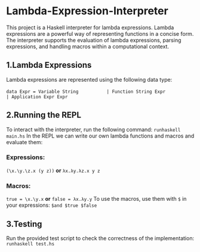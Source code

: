 # Lambda-Expression-Interpreter
This project is a Haskell interpreter for lambda expressions. Lambda expressions are a powerful way of representing functions in a concise form. The interpreter supports the evaluation of lambda expressions, parsing expressions, and handling macros within a computational context.

## 1.Lambda Expressions
Lambda expressions are represented using the following data type:

```data Expr = Variable String``` 
```          | Function String Expr``` 
```          | Application Expr Expr``` 

## 2.Running the REPL
To interact with the interpreter, run the following command:
```runhaskell main.hs```
In the REPL we can write our own lambda functions and macros and evaluate them:
### Expressions:
```(\x.\y.\z.x (y z))``` **or** ```λx.λy.λz.x y z```
### Macros:
```true = \x.\y.x``` **or** ```false = λx.λy.y```
To use the macros, use them with ```$``` in your expressions: ```$and $true $false```

## 3.Testing
Run the provided test script to check the correctness of the implementation:
```runhaskell test.hs```
